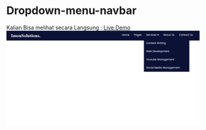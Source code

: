 # Dropdown-menu-navbar

Kalian Bisa melihat secara Langsung :  <a href="https://ahmadbadri25.github.io/Dropdown-menu-navbar/">Live Demo</a>
<img src="https://github.com/ahmadbadri25/dokumentasi/blob/7d83cfcbe72316a7b7056190e3349b5997ddcc78/26.%20Dropdown.png" alt="" />

